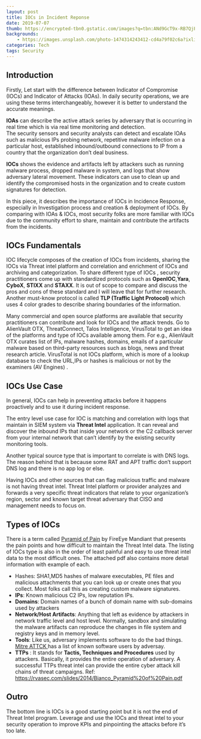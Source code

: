 ```yaml
---
layout: post
title: IOCs in Incident Reponse
date: 2019-07-07
thumb: https://encrypted-tbn0.gstatic.com/images?q=tbn:ANd9GcT9x-RB7QjFszBeED32fg5UNDSx5XLIpPvFIsH2MTrzWCI1ecBV
backgrounds: 
    - https://images.unsplash.com/photo-1474314243412-cd4a79f02c6a?ixlib=rb-1.2.1&ixid=eyJhcHBfaWQiOjEyMDd9&auto=format&fit=crop&w=1951&q=80
categories: Tech    
tags: Security
--- 
```


## Introduction

Firstly, Let start with the difference between Indicator of Compromise (IOCs)  and Indicator of Attacks (IOAs). In daily security operations, we are using these terms interchangeably, however it is better to understand the accurate meanings.  

**IOAs** can describe the active attack series by adversary that is occurring in real time which is via real time monitoring and detection.    
The security sensors and security analysts can detect and escalate IOAs such as malicious IPs probing network, repetitive malware infection on a particular host, established inbound/outbound connections to IP from a country that the organization don’t deal business. 

**IOCs** shows the evidence and artifacts left by attackers such as running malware process, dropped malware in system, and logs that show adversary lateral movement. These indicators can use to clean up and identify the compromised hosts in the organization and to create custom signatures for detection.

In this piece,  it describes the importance of IOCs in Incidence Response, especially in Investigation process and creation & deployment of IOCs.  By comparing with IOAs & IOCs, most security folks are more familiar with IOCs due to the community effort to share, maintain and contribute the artifacts from the incidents.

## IOCs Fundamentals
IOC lifecycle composes of the creation of IOCs from incidents, sharing the IOCs via Threat intel platform and correlation and enrichment of  IOCs and archiving and categorization. To share different type of IOCs , security practitioners come up with standardized protocols such as **OpenIOC**,**Yara**, **CyboX**, **STIXX** and **STAXX**.  It is out of scope to compare and discuss the pros and cons of these standard and I will leave that for further research. Another must-know protocol is called **TLP (Traffic Light Protocol)** which uses 4 color grades to describe sharing boundaries of the information. 

Many commercial and open source platforms are available that security practitioners can contribute and look for IOCs and the attack trends. 
Go to AlienVault OTX, ThreatConnect, Talos Intelligence, VirusTotal to get an idea of the platforms and type of IOCs available among them.  For e.g., AlienVault OTX curates list of IPs, malware hashes, domains, emails of a particular malware based on third-party resources such as blogs, news and threat research article. VirusTotal is not IOCs platform, which is more of a lookup database to check the URL,IPs or hashes is malicious or not by the examiners (AV Engines) .

## IOCs Use Case
In general, IOCs can help in preventing attacks before it happens proactively  and to use it during incident response.

The entry level use case for IOC is matching and correlation with logs that maintain in SIEM system via **Threat Intel** application.  It can reveal and discover the inbound IPs that inside your network or the C2 callback server  from your internal network that can’t identify by the existing security monitoring tools. 

Another typical source type that is important to correlate is with DNS logs. The reason behind that is because some RAT and APT traffic don’t support DNS log and there is no app log or else.

Having IOCs and other sources that can flag malicious traffic and malware is not having  threat intel. Threat Intel platform or provider analyzes and forwards a very specific threat indicators that relate to your organization’s region, sector and known target threat adversary that CISO and management needs to focus on.   

## Types of IOCs
 There is a term called [Pyramid of Pain](https://rvasec.com/slides/2014/Bianco_Pyramid%20of%20Pain.pdf) by FireEye Mandiant that presents the pain points and how difficult to maintain the Threat Intel data.
The listing of IOCs type is also in the order of least painful and easy to use threat intel data to the most difficult ones. The attached pdf also contains more detail information with example of each.

* Hashes: SHA1,MD5 hashes of malware executables, PE files and malicious attachments that you can look up or create ones that you collect. Most folks call this as creating custom malware signatures. 
* **IPs**:  Known malicious C2 IPs, low reputation IPs.
* **Domains**: Domain names of a bunch of domain name with sub-domains used by attackers
* **Network/Host Artifacts**: Anything that left as evidence by attackers in network traffic level and host level. Normally, sandbox and simulating the malware artifacts  can reproduce the changes in file system and registry keys and in memory level.
* **Tools**: Like us, adversary implements software to do the bad things. [Mitre ATTCK ](https://attack.mitre.org/software/) has a list of known software users by adversay.
* **TTPs** : It stands for **Tactis, Techniques and Procedures** used by attackers. Basically, it provides the entire operation of adversary. A successful TTPs threat intel can provide the entire cyber attack kill chains of threat campaigns. 
Ref: https://rvasec.com/slides/2014/Bianco_Pyramid%20of%20Pain.pdf 


## Outro
The bottom line is IOCs is a good starting point but it is not the end of Threat Intel program.  Leverage and use the IOCs and threat intel to your security operation to improve KPIs and pinpointing the attacks before it’s too late.